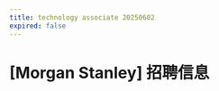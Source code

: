 ```yaml
---
title: technology associate 20250602
expired: false
---
```


# [Morgan Stanley] 招聘信息

<JobPostingTable job-posting-json-path="morgan-stanley/data/technology-associate-20250602.json"/>
